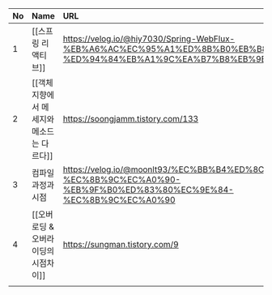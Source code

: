 
| No  | Name                                      | URL                                                                                                                         |     |
| --- |:----------------------------------------- |:--------------------------------------------------------------------------------------------------------------------------- | --- |
| 1   | [[스프링 리액티브]]                       | https://velog.io/@hiy7030/Spring-WebFlux-%EB%A6%AC%EC%95%A1%ED%8B%B0%EB%B8%8C-%ED%94%84%EB%A1%9C%EA%B7%B8%EB%9E%98%EB%B0%8D |     |
| 2   | [[객체지향에서 메세지와 메소드는 다르다]] | https://soongjamm.tistory.com/133                                                                                           |     |
| 3   | 컴파일 과정과 시점                        | https://velog.io/@moonlt93/%EC%BB%B4%ED%8C%8C%EC%9D%BC-%EC%8B%9C%EC%A0%90-%EB%9F%B0%ED%83%80%EC%9E%84-%EC%8B%9C%EC%A0%90    |     |
| 4   | [[오버로딩 & 오버라이딩의 시점차이]]      | https://sungman.tistory.com/9                                                                                               |     |
|     |                                           |                                                                                                                             |     |
